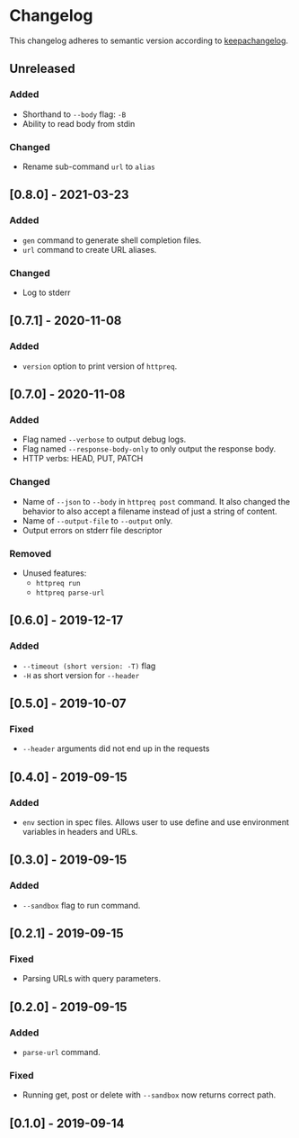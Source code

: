 # Changelog

This changelog adheres to semantic version according to [keepachangelog](https://keepachangelog.com/en/1.0.0/).

## Unreleased

### Added
- Shorthand to `--body` flag: `-B`
- Ability to read body from stdin

### Changed
- Rename sub-command `url` to `alias`

## [0.8.0] - 2021-03-23

### Added
- `gen` command to generate shell completion files.
- `url` command to create URL aliases.

### Changed
- Log to stderr

## [0.7.1] - 2020-11-08

### Added
- `version` option to print version of `httpreq`.

## [0.7.0] - 2020-11-08

### Added
- Flag named `--verbose` to output debug logs.
- Flag named `--response-body-only` to only output the response body.
- HTTP verbs: HEAD, PUT, PATCH

### Changed
- Name of `--json` to `--body` in `httpreq post` command. It also changed the behavior to also
  accept a filename instead of just a string of content.
- Name of `--output-file` to `--output` only.
- Output errors on stderr file descriptor

### Removed
- Unused features:
    * `httpreq run`
    * `httpreq parse-url`

## [0.6.0] - 2019-12-17

### Added
- `--timeout (short version: -T)` flag
- `-H` as short version for `--header`

## [0.5.0] - 2019-10-07

### Fixed
- `--header` arguments did not end up in the requests

## [0.4.0] - 2019-09-15

### Added
- `env` section in spec files. Allows user to use define and use environment variables in headers and URLs.

## [0.3.0] - 2019-09-15

### Added
- `--sandbox` flag to run command.

## [0.2.1] - 2019-09-15

### Fixed
- Parsing URLs with query parameters.

## [0.2.0] - 2019-09-15

### Added
- `parse-url` command.

### Fixed
- Running get, post or delete with `--sandbox` now returns correct path.

## [0.1.0] - 2019-09-14
